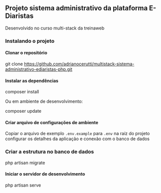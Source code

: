 ## Projeto sistema administrativo da plataforma E-Diaristas

Desenvolvido no curso multi-stack da treinaweb

### Instalando o projeto

#### Clonar o repositório

git clone https://github.com/adrianocerutti/multistack-sistema-administrativo-ediaristas-php.git

#### Instalar as dependências

composer install

Ou em ambiente de desenvolvimento:

composer update

#### Criar arquivo de configurações de ambiente

Copiar o arquivo de exemplo `.env.example` para `.env` na raíz do projeto
configurar os detalhes da aplicação e conexão com o banco de dados

### Criar a estrutura no banco de dados

php artisan migrate

#### Iniciar o servidor de desenvolvimento

php artisan serve
